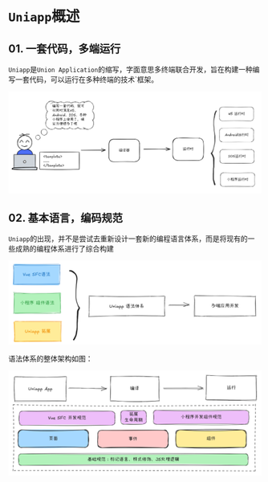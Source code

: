 # `Uniapp`概述

## 01. 一套代码，多端运行

`Uniapp`是`Union Application`的缩写，字面意思多终端联合开发，旨在构建一种编写一套代码，可以运行在多种终端的技术`框架。

![image-20250518154936762](./assets/image-20250518154936762.png)

## 02. 基本语言，编码规范

`Uniapp`的出现，并不是尝试去重新设计一套新的编程语言体系，而是将现有的一些成熟的编程体系进行了综合构建

![image-20250518161830014](./assets/image-20250518161830014.png)

语法体系的整体架构如图：

![image-20250518161646911](./assets/image-20250518161646911.png)






















